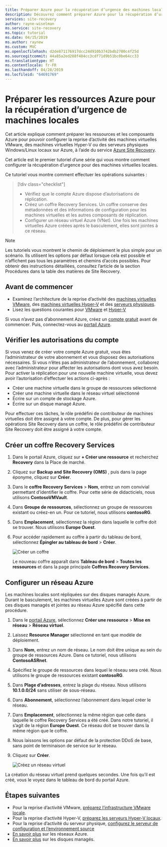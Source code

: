 ```yaml
---
title: Préparer Azure pour la récupération d’urgence des machines locales avec Azure Site Recovery | Microsoft Docs
description: Découvrez comment préparer Azure pour la récupération d’urgence des machines locales à l’aide d’Azure Site Recovery.
services: site-recovery
author: rayne-wiselman
ms.service: site-recovery
ms.topic: tutorial
ms.date: 04/15/2019
ms.author: raynew
ms.custom: MVC
ms.openlocfilehash: d2de871176917dcc24d910b3742bdb2700c4f25d
ms.sourcegitcommit: 44a85a2ed288f484cc3cdf71d9b51bc0be64cc33
ms.translationtype: HT
ms.contentlocale: fr-FR
ms.lasthandoff: 04/28/2019
ms.locfileid: "64691769"
---
```

# <a name="prepare-azure-resources-for-disaster-recovery-of-on-premises-machines"></a>Préparer les ressources Azure pour la récupération d’urgence de machines locales

Cet article explique comment préparer les ressources et les composants Azure pour pouvoir configurer la reprise d’activité des machines virtuelles VMware, des machines virtuelles Hyper-V ou des serveurs physiques Windows/Linux locaux sur Azure, à l’aide du service [Azure Site Recovery](site-recovery-overview.md).

Cet article est le premier tutoriel d’une série qui vous montre comment configurer la récupération d’urgence pour des machines virtuelles locales. 


Ce tutoriel vous montre comment effectuer les opérations suivantes :

> [!div class="checklist"]
> * Vérifiez que le compte Azure dispose d’autorisations de réplication.
> * Créez un coffre Recovery Services. Un coffre conserve des métadonnées et des informations de configuration pour les machines virtuelles et les autres composants de réplication.
> * Configurer un réseau virtuel Azure (VNet). Une fois les machines virtuelles Azure créées après le basculement, elles sont jointes à ce réseau.

> [!NOTE]
> Les tutoriels vous montrent le chemin de déploiement le plus simple pour un scénario. Ils utilisent les options par défaut lorsque cela est possible et n’affichent pas tous les paramètres et chemins d’accès possibles. Pour obtenir des instructions détaillées, consultez l’article de la section Procédures dans la table des matières de Site Recovery.

## <a name="before-you-start"></a>Avant de commencer

- Examinez l’architecture de la reprise d’activité des [machines virtuelles VMware](vmware-azure-architecture.md), des [machines virtuelles Hyper-V](hyper-v-azure-architecture.md) et des [serveurs physiques](physical-azure-architecture.md).
- Lisez les questions courantes pour [VMware](vmware-azure-common-questions.md) et [Hyper-V](hyper-v-azure-common-questions.md)

Si vous n’avez pas d’abonnement Azure, créez un [compte gratuit](https://azure.microsoft.com/pricing/free-trial/) avant de commencer. Puis, connectez-vous au [portail Azure](https://portal.azure.com).


## <a name="verify-account-permissions"></a>Vérifier les autorisations du compte

Si vous venez de créer votre compte Azure gratuit, vous êtes l’administrateur de votre abonnement et vous disposez des autorisations nécessaires. Si vous n’êtes pas administrateur de l’abonnement, collaborez avec l’administrateur pour affecter les autorisations dont vous avez besoin. Pour activer la réplication pour une nouvelle machine virtuelle, vous devez avoir l’autorisation d’effectuer les actions ci-après :

- Créer une machine virtuelle dans le groupe de ressources sélectionné
- Créer une machine virtuelle dans le réseau virtuel sélectionné
- Écrire sur un compte de stockage Azure.
- Écrire sur un disque managé Azure.

Pour effectuer ces tâches, le rôle prédéfini de contributeur de machines virtuelles doit être assigné à votre compte. De plus, pour gérer les opérations Site Recovery dans un coffre, le rôle prédéfini de contributeur Site Recovery doit être assigné à votre compte.


## <a name="create-a-recovery-services-vault"></a>Créer un coffre Recovery Services

1. Dans le portail Azure, cliquez sur **+ Créer une ressource** et recherchez **Recovery** dans la Place de marché.
2. Cliquez sur **Backup and Site Recovery (OMS)** , puis dans la page éponyme, cliquez sur **Créer**. 
1. Dans le **coffre Recovery Services** > **Nom**, entrez un nom convivial permettant d’identifier le coffre. Pour cette série de didacticiels, nous utilisons **ContosoVMVault**.
2. Dans **Groupe de ressources**, sélectionnez un groupe de ressources existant ou créez-en un. Pour ce tutoriel, nous utilisons **contosoRG**.
3. Dans **Emplacement**, sélectionnez la région dans laquelle le coffre doit se trouver. Nous utilisons **Europe Ouest**.
4. Pour accéder rapidement au coffre à partir du tableau de bord, sélectionnez **Épingler au tableau de bord** > **Créer**.

   ![Créer un coffre](./media/tutorial-prepare-azure/new-vault-settings.png)

   Le nouveau coffre apparaît dans **Tableau de bord** > **Toutes les ressources** et dans la page principale **Coffres Recovery Services**.

## <a name="set-up-an-azure-network"></a>Configurer un réseau Azure

Les machines locales sont répliquées sur des disques managés Azure. Durant le basculement, les machines virtuelles Azure sont créées à partir de ces disques managés et jointes au réseau Azure spécifié dans cette procédure.

1. Dans le [portail Azure](https://portal.azure.com), sélectionnez **Créer une ressource** > **Mise en réseau** > **Réseau virtuel**.
2. Laissez **Resource Manager** sélectionné en tant que modèle de déploiement.
3. Dans **Nom**, entrez un nom de réseau. Le nom doit être unique au sein du groupe de ressources Azure. Dans ce tutoriel, nous utilisons **ContosoASRnet**.
4. Spécifiez le groupe de ressources dans lequel le réseau sera créé. Nous utilisons le groupe de ressources existant **contosoRG**.
5. Dans **Plage d’adresses**, entrez la plage du réseau. Nous utilisons **10.1.0.0/24** sans utiliser de sous-réseau.
6. Dans **Abonnement**, sélectionnez l’abonnement dans lequel créer le réseau.
7. Dans **Emplacement**, sélectionnez la même région que celle dans laquelle le coffre Recovery Services a été créé. Dans notre tutoriel, il s’agit de la région **Europe Ouest**. Ce réseau doit se trouver dans la même région que le coffre.
8. Nous laissons les options par défaut de la protection DDoS de base, sans point de terminaison de service sur le réseau.
9. Cliquez sur **Créer**.

   ![Créez un réseau virtuel](media/tutorial-prepare-azure/create-network.png)

La création du réseau virtuel prend quelques secondes. Une fois qu’il est créé, vous le voyez dans le tableau de bord du portail Azure.




## <a name="next-steps"></a>Étapes suivantes

- Pour la reprise d’activité VMware, [préparez l’infrastructure VMware locale](tutorial-prepare-on-premises-vmware.md).
- Pour la reprise d’activité Hyper-V, [préparez les serveurs Hyper-V locaux](hyper-v-prepare-on-premises-tutorial.md).
- Pour la reprise d’activité du serveur physique, [configurez le serveur de configuration et l’environnement source](physical-azure-disaster-recovery.md)
- [En savoir plus](https://docs.microsoft.com/azure/virtual-network/virtual-networks-overview) sur les réseaux Azure.
- [En savoir plus](https://docs.microsoft.com/azure/virtual-machines/windows/managed-disks-overview) sur les disques managés.
